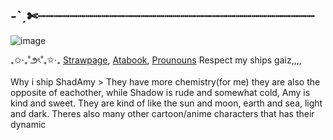 ## -ˋˏ✄┈┈┈┈┈┈┈┈┈┈┈┈┈┈┈┈┈┈┈┈┈┈┈┈┈┈┈┈┈┈┈┈┈┈┈
![image](https://github.com/user-attachments/assets/0e5daf96-3bb7-495c-843b-7c332ccb6d64) 

₊✩‧₊˚౨ৎ˚₊✩‧₊ [Strawpage](https://moximon.straw.page), [Atabook](https://moiemon.atabook.org/), [Prounouns](https://en.pronouns.page/@glaxianmoxn)
                                                             Respect my ships gaiz,,,,

                                                             
Why i ship ShadAmy > They have more chemistry(for me) they are also the opposite of eachother, while Shadow is rude and somewhat cold, Amy is kind and sweet. They are kind of like the sun and moon, earth and sea, light and dark. Theres also many other cartoon/anime characters that has their dynamic


<!--0
**Moiemon/Moiemon** is a ✨ _special_ ✨ repository because its `README.md` (this file) appears on your GitHub profile.
Why u ship ShadAmy > They are the opposite of eachother, while Shadow is rude and somewhat cold, Amy is kind and sweet. They are kind of like the sun and moon, earth and sea, light and dark. Theres also many other cartoon/anime characters that has their dynamic


- 🔭 I’m currently working on ...
- 🌱 I’m currently learning ...
- 👯 I’m looking to collaborate on ...
- 🤔 I’m looking for help with ...
- 💬 Ask me about ...
- 📫 How to reach me: ...
- 😄 Pronouns: ...
- ⚡ Fun fact: ...
-->
